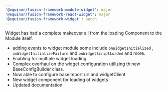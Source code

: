 ```yaml
---
'@equinor/fusion-framework-module-widget': major
'@equinor/fusion-framework-react-widget': major
'@equinor/fusion-framework-widget': patch
---
```


Widget has had a complete makeover all from the loading Component to the Module itself.
- adding events to widget module some include  `onWidgetInitialized` , `onWidgetInitializeFailure` and `onWidgetScriptLoaded` and more.
- Enabling for multiple widget loading.
- Complex overhaul on the widget configuration utilizing th new BaseConfigBuilder class.
- Now able to configure baseImport url and widgetClient
- New widget component for loading of widgets
- Updated documentation
